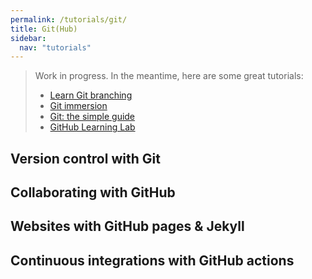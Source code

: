 ```yaml
---
permalink: /tutorials/git/
title: Git(Hub)
sidebar:
  nav: "tutorials"
---
```


> Work in progress. In the meantime, here are some great tutorials:
> 
> - [Learn Git branching](https://learngitbranching.js.org/)
> - [Git immersion](https://gitimmersion.com/index.html)
> - [Git: the simple guide](https://up1.github.io/git-guide/index.html)
> - [GitHub Learning Lab](https://lab.github.com/)

## Version control with Git

## Collaborating with GitHub

## Websites with GitHub pages & Jekyll

## Continuous integrations with GitHub actions

<!-- - [GitKraken](https://www.gitkraken.com/): Git and GitHub without the command line -->
